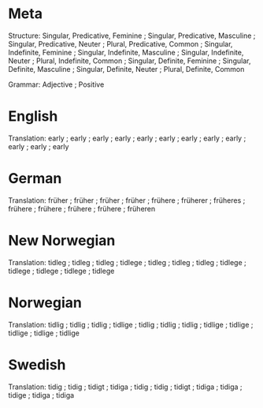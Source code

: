 Meta
====

Structure: Singular, Predicative, Feminine ; Singular, Predicative, Masculine ; Singular, Predicative, Neuter ; Plural, Predicative, Common ;
           Singular, Indefinite, Feminine  ; Singular, Indefinite, Masculine  ; Singular, Indefinite, Neuter  ; Plural, Indefinite, Common  ;
           Singular, Definite, Feminine    ; Singular, Definite, Masculine    ; Singular, Definite, Neuter    ; Plural, Definite, Common

Grammar:   Adjective ; Positive



English
=======

Translation: early ; early ; early ; early ;
             early ; early ; early ; early ;
             early ; early ; early ; early



German
======

Translation: früher  ; früher   ; früher   ; früher   ;
             frühere ; früherer ; früheres ; frühere  ;
             frühere ; frühere  ; frühere  ; früheren



New Norwegian
=============

Translation: tidleg  ; tidleg  ; tidleg  ; tidlege ;
             tidleg  ; tidleg  ; tidleg  ; tidlege ;
             tidlege ; tidlege ; tidlege ; tidlege



Norwegian
=========

Translation: tidlig  ; tidlig  ; tidlig  ; tidlige ;
             tidlig  ; tidlig  ; tidlig  ; tidlige ;
             tidlige ; tidlige ; tidlige ; tidlige



Swedish
=======

Translation: tidig  ; tidig  ; tidigt ; tidiga ;
             tidig  ; tidig  ; tidigt ; tidiga ;
             tidiga ; tidige ; tidiga ; tidiga

